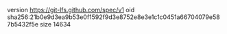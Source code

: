 version https://git-lfs.github.com/spec/v1
oid sha256:21b0e9d3ea9b53e0f1592f9d3e8752e8e3e1c1c0451a66704079e587b5432f5e
size 14634

